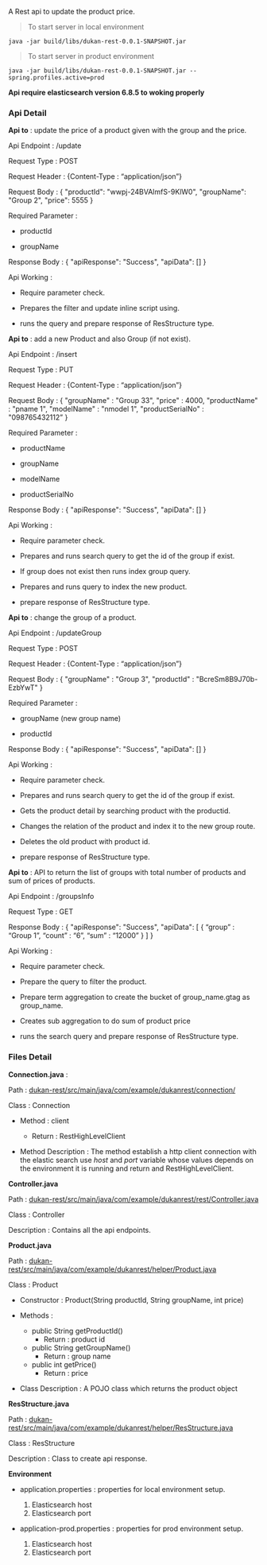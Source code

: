 A Rest api to update the product price.

>To start server in local environment

` java -jar build/libs/dukan-rest-0.0.1-SNAPSHOT.jar `

>To start server in product environment 

` java -jar build/libs/dukan-rest-0.0.1-SNAPSHOT.jar --spring.profiles.active=prod `

**Api require elasticsearch version 6.8.5 to woking properly**

### Api Detail

**Api to** : update the price of a product given with the group and the price.

Api Endpoint : /update

Request Type : POST

Request Header : {Content-Type : “application/json”}

Request Body : {
    "productId": "wwpj-24BVAlmfS-9KlW0",
    "groupName": "Group 2",
    "price": 5555
}

Required Parameter : 
 - productId

 - groupName

Response Body : {
   "apiResponse": "Success",
   "apiData": []
}

Api Working : 
 - Require parameter check.
 
 - Prepares the filter and update inline script using.

 - runs the query and prepare response of ResStructure type.

**Api to** : add a new Product and also Group (if not exist).

Api Endpoint : /insert

Request Type : PUT

Request Header : {Content-Type : “application/json”}

Request Body : {
"groupName" : "Group 33",
"price" : 4000,
"productName" : "pname 1",
"modelName" : "nmodel 1",
"productSerialNo" : "098765432112”
}

Required Parameter : 
 - productName

 - groupName

 - modelName

 - productSerialNo

Response Body : {
   "apiResponse": "Success",
   "apiData": []
}

Api Working : 
 - Require parameter check.
 
 - Prepares and runs search query to get the id of the group if exist.

 - If group does not exist then runs index group query.

 - Prepares and runs query to index the new product.
 
 - prepare response of ResStructure type.

**Api to** : change the group of a product.

Api Endpoint : /updateGroup

Request Type : POST

Request Header : {Content-Type : “application/json”}

Request Body : {
"groupName" : "Group 3",
"productId" : "BcreSm8B9J70b-EzbYwT"
}

Required Parameter : 
 - groupName (new group name)

 - productId

Response Body : {
   "apiResponse": "Success",
   "apiData": []
}

Api Working : 
 - Require parameter check.
 
 - Prepares and runs search query to get the id of the group if exist.

 - Gets the product detail by searching product with the productid.

 - Changes the relation of the product and index it to the new group route.
 
 - Deletes the old product with product id.

 - prepare response of ResStructure type.

**Api to** : API to return the list of groups with total number of products and sum of prices of products.

Api Endpoint : /groupsInfo

Request Type : GET


Response Body : {
   "apiResponse": "Success",
   "apiData": [
		{
			“group” : “Group 1”,
			“count” : “6”,
			“sum”  : “12000”
		}
	]
}

Api Working : 
 - Require parameter check.
 
 - Prepare the query to filter the product.
 
 - Prepare term aggregation to create the bucket of group_name.gtag as group_name.
 
 - Creates sub aggregation to do sum of product price

 -  runs the search query and prepare response of ResStructure type.


### Files Detail

**Connection.java** :

Path : [dukan-rest/src/main/java/com/example/dukanrest/connection/](https://github.com/Rishabhkshatri/dukan-rest/tree/master/src/main/java/com/example/dukanrest/connection)

Class : Connection

 - Method : client
 
   - Return : RestHighLevelClient

 - Method Description : The method establish a http client connection with the elastic search use _host_ and _port_ variable whose values depends on the environment it is running and return and RestHighLevelClient.

**Controller.java**

Path : [dukan-rest/src/main/java/com/example/dukanrest/rest/Controller.java
](https://github.com/Rishabhkshatri/dukan-rest/blob/master/src/main/java/com/example/dukanrest/rest/Controller.java)

Class : Controller

Description : Contains all the api endpoints.

**Product.java**

Path : [dukan-rest/src/main/java/com/example/dukanrest/helper/Product.java](https://github.com/Rishabhkshatri/dukan-rest/blob/master/src/main/java/com/example/dukanrest/helper/Product.java)

Class : Product

 - Constructor : Product(String productId, String groupName, int price)

 - Methods : 
	- public String getProductId()
	  - Return : product id
	- public String getGroupName()
	  - Return : group name
	- public int getPrice()
	  - Return : price
 - Class Description : A POJO class which returns the product object

**ResStructure.java**

Path : [dukan-rest/src/main/java/com/example/dukanrest/helper/ResStructure.java](https://github.com/Rishabhkshatri/dukan-rest/blob/master/src/main/java/com/example/dukanrest/helper/ResStructure.java)

Class : ResStructure

Description : Class to create api response.

**Environment**

   - application.properties : properties for local environment setup.
     1. Elasticsearch host
     2. Elasticsearch port

   - application-prod.properties : properties for prod environment setup.
     1. Elasticsearch host
     2. Elasticsearch port
